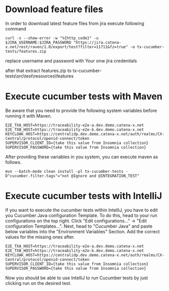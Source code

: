 # Download feature files

 In order to download latest feature files from jira execute following command

``curl -s --show-error -w "%{http_code}" -u $JIRA_USERNAME:$JIRA_PASSWORD "https://jira.catena-x.net/rest/raven/1.0/export/test?filter=11711&fz=true" -o tx-cucumber-tests/features.zip``

replace username and password with Your onw jira credentials

after that extract features.zip to tx-cucumber-tests\src\test\resources\features

# Execute cucumber tests with Maven

Be aware that you need to provide the following system variables before running it with Maven.

````
E2E_TXA_HOST=https://traceability-e2e-a.dev.demo.catena-x.net
E2E_TXB_HOST=https://traceability-e2e-b.dev.demo.catena-x.net
KEYCLOAK_HOST=https://centralidp.dev.demo.catena-x.net/auth/realms/CX-Central/protocol/openid-connect/token
SUPERVISOR_CLIENT_ID={take this value from Insomnia collection}
SUPERVISOR_PASSWORD={take this value from Insomnia collection}
````

After providing these variables in you system, you can execute maven as follows.

``mvn --batch-mode clean install -pl tx-cucumber-tests -D"cucumber.filter.tags"="not @Ignore and @INTEGRATION_TEST"``

# Execute cucumber tests with IntelliJ

If you want to execute the cucumber tests within IntelliJ, you have to edit you Cucumber Java configuration Template.
To do this, head to your run configurations on the top right. Click "Edit configurations..." -> "Edit configuration Templates...".
Next, head to "Cucumber Java" and paste below variables into the "Environment Variables" Section. Add the correct values for the missing ones after.

````
E2E_TXA_HOST=https://traceability-e2e-a.dev.demo.catena-x.net
E2E_TXB_HOST=https://traceability-e2e-b.dev.demo.catena-x.net
KEYCLOAK_HOST=https://centralidp.dev.demo.catena-x.net/auth/realms/CX-Central/protocol/openid-connect/token
SUPERVISOR_CLIENT_ID={take this value from Insomnia collection}
SUPERVISOR_PASSWORD={take this value from Insomnia collection}
````

Now you should be able to use IntelliJ to run Cucumber tests by just clicking run on the desired test.
